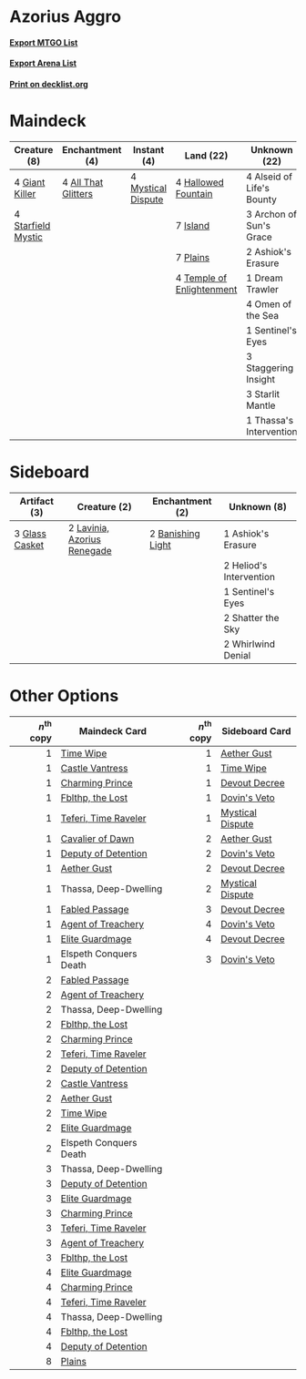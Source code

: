 # Azorius Aggro

#### [Export MTGO List](../collection/Azorius%20Aggro/Azorius%20Aggro.txt)
#### [Export Arena List](../collection/Azorius%20Aggro/Azorius%20Aggro_arena.txt)
#### [Print on decklist.org](http://decklist.org/?deckmain=4%09All%20That%20Glitters%0A4%09Alseid%20of%20Life's%20Bounty%0A3%09Archon%20of%20Sun's%20Grace%0A2%09Ashiok's%20Erasure%0A1%09Dream%20Trawler%0A4%09Giant%20Killer%0A4%09Hallowed%20Fountain%0A7%09Island%0A4%09Mystical%20Dispute%0A4%09Omen%20of%20the%20Sea%0A7%09Plains%0A1%09Sentinel's%20Eyes%0A3%09Staggering%20Insight%0A4%09Starfield%20Mystic%0A3%09Starlit%20Mantle%0A4%09Temple%20of%20Enlightenment%0A1%09Thassa's%20Intervention&deckside=1%09Ashiok's%20Erasure%0A2%09Banishing%20Light%0A3%09Glass%20Casket%0A2%09Heliod's%20Intervention%0A2%09Lavinia,%20Azorius%20Renegade%0A1%09Sentinel's%20Eyes%0A2%09Shatter%20the%20Sky%0A2%09Whirlwind%20Denial)
# Maindeck

|                                        Creature (8)                                         |                                       Enchantment (4)                                        |                                         Instant (4)                                         |                                             Land (22)                                              |      Unknown (22)       |
|---------------------------------------------------------------------------------------------|----------------------------------------------------------------------------------------------|---------------------------------------------------------------------------------------------|----------------------------------------------------------------------------------------------------|-------------------------|
|4 [Giant Killer](http://gatherer.wizards.com/Pages/Card/Details.aspx?multiverseid=472976)    |4 [All That Glitters](http://gatherer.wizards.com/Pages/Card/Details.aspx?multiverseid=472964)|4 [Mystical Dispute](http://gatherer.wizards.com/Pages/Card/Details.aspx?multiverseid=473020)|4 [Hallowed Fountain](http://gatherer.wizards.com/Pages/Card/Details.aspx?multiverseid=97071)       |4 Alseid of Life's Bounty|
|4 [Starfield Mystic](http://gatherer.wizards.com/Pages/Card/Details.aspx?multiverseid=466793)|                                                                                              |                                                                                             |7 [Island](http://gatherer.wizards.com/Pages/Card/Details.aspx?multiverseid=439857)                 |3 Archon of Sun's Grace  |
|                                                                                             |                                                                                              |                                                                                             |7 [Plains](http://gatherer.wizards.com/Pages/Card/Details.aspx?multiverseid=439856)                 |2 Ashiok's Erasure       |
|                                                                                             |                                                                                              |                                                                                             |4 [Temple of Enlightenment](http://gatherer.wizards.com/Pages/Card/Details.aspx?multiverseid=378535)|1 Dream Trawler          |
|                                                                                             |                                                                                              |                                                                                             |                                                                                                    |4 Omen of the Sea        |
|                                                                                             |                                                                                              |                                                                                             |                                                                                                    |1 Sentinel's Eyes        |
|                                                                                             |                                                                                              |                                                                                             |                                                                                                    |3 Staggering Insight     |
|                                                                                             |                                                                                              |                                                                                             |                                                                                                    |3 Starlit Mantle         |
|                                                                                             |                                                                                              |                                                                                             |                                                                                                    |1 Thassa's Intervention  |


# Sideboard

|                                      Artifact (3)                                       |                                             Creature (2)                                             |                                      Enchantment (2)                                       |      Unknown (8)      |
|-----------------------------------------------------------------------------------------|------------------------------------------------------------------------------------------------------|--------------------------------------------------------------------------------------------|-----------------------|
|3 [Glass Casket](http://gatherer.wizards.com/Pages/Card/Details.aspx?multiverseid=472977)|2 [Lavinia, Azorius Renegade](http://gatherer.wizards.com/Pages/Card/Details.aspx?multiverseid=457333)|2 [Banishing Light](http://gatherer.wizards.com/Pages/Card/Details.aspx?multiverseid=405135)|1 Ashiok's Erasure     |
|                                                                                         |                                                                                                      |                                                                                            |2 Heliod's Intervention|
|                                                                                         |                                                                                                      |                                                                                            |1 Sentinel's Eyes      |
|                                                                                         |                                                                                                      |                                                                                            |2 Shatter the Sky      |
|                                                                                         |                                                                                                      |                                                                                            |2 Whirlwind Denial     |


# Other Options

|*n*<sup>th</sup> copy|                                         Maindeck Card                                         |*n*<sup>th</sup> copy|                                      Sideboard Card                                       |
|--------------------:|-----------------------------------------------------------------------------------------------|--------------------:|-------------------------------------------------------------------------------------------|
|                    1|[Time Wipe](http://gatherer.wizards.com/Pages/Card/Details.aspx?multiverseid=461150)           |                    1|[Aether Gust](http://gatherer.wizards.com/Pages/Card/Details.aspx?multiverseid=466796)     |
|                    1|[Castle Vantress](http://gatherer.wizards.com/Pages/Card/Details.aspx?multiverseid=473204)     |                    1|[Time Wipe](http://gatherer.wizards.com/Pages/Card/Details.aspx?multiverseid=461150)       |
|                    1|[Charming Prince](http://gatherer.wizards.com/Pages/Card/Details.aspx?multiverseid=472970)     |                    1|[Devout Decree](http://gatherer.wizards.com/Pages/Card/Details.aspx?multiverseid=466767)   |
|                    1|[Fblthp, the Lost](http://gatherer.wizards.com/Pages/Card/Details.aspx?multiverseid=460977)    |                    1|[Dovin's Veto](http://gatherer.wizards.com/Pages/Card/Details.aspx?multiverseid=461120)    |
|                    1|[Teferi, Time Raveler](http://gatherer.wizards.com/Pages/Card/Details.aspx?multiverseid=461148)|                    1|[Mystical Dispute](http://gatherer.wizards.com/Pages/Card/Details.aspx?multiverseid=473020)|
|                    1|[Cavalier of Dawn](http://gatherer.wizards.com/Pages/Card/Details.aspx?multiverseid=466764)    |                    2|[Aether Gust](http://gatherer.wizards.com/Pages/Card/Details.aspx?multiverseid=466796)     |
|                    1|[Deputy of Detention](http://gatherer.wizards.com/Pages/Card/Details.aspx?multiverseid=457309) |                    2|[Dovin's Veto](http://gatherer.wizards.com/Pages/Card/Details.aspx?multiverseid=461120)    |
|                    1|[Aether Gust](http://gatherer.wizards.com/Pages/Card/Details.aspx?multiverseid=466796)         |                    2|[Devout Decree](http://gatherer.wizards.com/Pages/Card/Details.aspx?multiverseid=466767)   |
|                    1|Thassa, Deep-Dwelling                                                                          |                    2|[Mystical Dispute](http://gatherer.wizards.com/Pages/Card/Details.aspx?multiverseid=473020)|
|                    1|[Fabled Passage](http://gatherer.wizards.com/Pages/Card/Details.aspx?multiverseid=473206)      |                    3|[Devout Decree](http://gatherer.wizards.com/Pages/Card/Details.aspx?multiverseid=466767)   |
|                    1|[Agent of Treachery](http://gatherer.wizards.com/Pages/Card/Details.aspx?multiverseid=466797)  |                    4|[Dovin's Veto](http://gatherer.wizards.com/Pages/Card/Details.aspx?multiverseid=461120)    |
|                    1|[Elite Guardmage](http://gatherer.wizards.com/Pages/Card/Details.aspx?multiverseid=461122)     |                    4|[Devout Decree](http://gatherer.wizards.com/Pages/Card/Details.aspx?multiverseid=466767)   |
|                    1|Elspeth Conquers Death                                                                         |                    3|[Dovin's Veto](http://gatherer.wizards.com/Pages/Card/Details.aspx?multiverseid=461120)    |
|                    2|[Fabled Passage](http://gatherer.wizards.com/Pages/Card/Details.aspx?multiverseid=473206)      |                     |                                                                                           |
|                    2|[Agent of Treachery](http://gatherer.wizards.com/Pages/Card/Details.aspx?multiverseid=466797)  |                     |                                                                                           |
|                    2|Thassa, Deep-Dwelling                                                                          |                     |                                                                                           |
|                    2|[Fblthp, the Lost](http://gatherer.wizards.com/Pages/Card/Details.aspx?multiverseid=460977)    |                     |                                                                                           |
|                    2|[Charming Prince](http://gatherer.wizards.com/Pages/Card/Details.aspx?multiverseid=472970)     |                     |                                                                                           |
|                    2|[Teferi, Time Raveler](http://gatherer.wizards.com/Pages/Card/Details.aspx?multiverseid=461148)|                     |                                                                                           |
|                    2|[Deputy of Detention](http://gatherer.wizards.com/Pages/Card/Details.aspx?multiverseid=457309) |                     |                                                                                           |
|                    2|[Castle Vantress](http://gatherer.wizards.com/Pages/Card/Details.aspx?multiverseid=473204)     |                     |                                                                                           |
|                    2|[Aether Gust](http://gatherer.wizards.com/Pages/Card/Details.aspx?multiverseid=466796)         |                     |                                                                                           |
|                    2|[Time Wipe](http://gatherer.wizards.com/Pages/Card/Details.aspx?multiverseid=461150)           |                     |                                                                                           |
|                    2|[Elite Guardmage](http://gatherer.wizards.com/Pages/Card/Details.aspx?multiverseid=461122)     |                     |                                                                                           |
|                    2|Elspeth Conquers Death                                                                         |                     |                                                                                           |
|                    3|Thassa, Deep-Dwelling                                                                          |                     |                                                                                           |
|                    3|[Deputy of Detention](http://gatherer.wizards.com/Pages/Card/Details.aspx?multiverseid=457309) |                     |                                                                                           |
|                    3|[Elite Guardmage](http://gatherer.wizards.com/Pages/Card/Details.aspx?multiverseid=461122)     |                     |                                                                                           |
|                    3|[Charming Prince](http://gatherer.wizards.com/Pages/Card/Details.aspx?multiverseid=472970)     |                     |                                                                                           |
|                    3|[Teferi, Time Raveler](http://gatherer.wizards.com/Pages/Card/Details.aspx?multiverseid=461148)|                     |                                                                                           |
|                    3|[Agent of Treachery](http://gatherer.wizards.com/Pages/Card/Details.aspx?multiverseid=466797)  |                     |                                                                                           |
|                    3|[Fblthp, the Lost](http://gatherer.wizards.com/Pages/Card/Details.aspx?multiverseid=460977)    |                     |                                                                                           |
|                    4|[Elite Guardmage](http://gatherer.wizards.com/Pages/Card/Details.aspx?multiverseid=461122)     |                     |                                                                                           |
|                    4|[Charming Prince](http://gatherer.wizards.com/Pages/Card/Details.aspx?multiverseid=472970)     |                     |                                                                                           |
|                    4|[Teferi, Time Raveler](http://gatherer.wizards.com/Pages/Card/Details.aspx?multiverseid=461148)|                     |                                                                                           |
|                    4|Thassa, Deep-Dwelling                                                                          |                     |                                                                                           |
|                    4|[Fblthp, the Lost](http://gatherer.wizards.com/Pages/Card/Details.aspx?multiverseid=460977)    |                     |                                                                                           |
|                    4|[Deputy of Detention](http://gatherer.wizards.com/Pages/Card/Details.aspx?multiverseid=457309) |                     |                                                                                           |
|                    8|[Plains](http://gatherer.wizards.com/Pages/Card/Details.aspx?multiverseid=439856)              |                     |                                                                                           |

